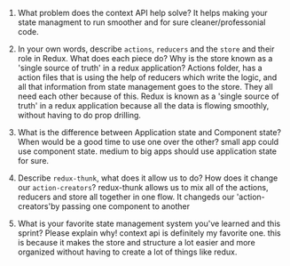 1. What problem does the context API help solve?
    It helps making your state managment to run smoother and for sure cleaner/professonial code.

1. In your own words, describe `actions`, `reducers` and the `store` and their role in Redux. What does each piece do? Why is the store known as a 'single source of truth' in a redux application?
    Actions folder, has a action files that is using the help of reducers which write the logic, and all that information from state management goes to the store. They all need each other because of this.  Redux is known as a 'single source of truth' in a redux application because all the data is flowing smoothly, without having to do prop drilling.


1. What is the difference between Application state and Component state? When would be a good time to use one over the other?
    small app could use component state. medium to big apps should use application state for sure.

1. Describe `redux-thunk`, what does it allow us to do? How does it change our `action-creators`?
    redux-thunk allows us to mix all of the actions, reducers and store all together in one flow. It changeds our 'action-creators'by passing one component to another 

1. What is your favorite state management system you've learned and this sprint? Please explain why!
    context api is definitely my favorite one. this is because it makes the store and structure a lot easier and more organized without having to create a lot of things like redux.
